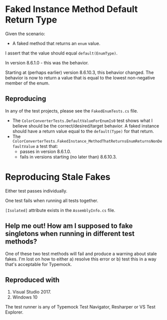 # Faked Instance Method Default Return Type

Given the scenario:

- A faked method that returns an `enum` value.

I assert that the value should equal `default(EnumType)`.

In version 8.6.1.0 - this was the behavior.

Starting at (perhaps earlier) version 8.6.10.3, this behavior changed. The behavior is now to return a value that is equal to the lowest non-negative member of the enum.

## Reproducing

In any of the test projects, please see the `FakedEnumTests.cs` file.

- The `ColorConverterTests.DefaultValueForEnumIs0` test shows what I believe should be the correct/desired/target behavior. A faked instance should have a return value equal to the `default(Type)` for that return.
- The `ColorConverterTests.FakedInstance_MethodThatReturnsEnumReturnsNonDefaultValue` a test that:
   - passes in version 8.6.1.0.
   - fails in versions starting (no later than) 8.6.10.3.

# Reproducing Stale Fakes

Either test passes individually.

One test fails when running all tests together.

`[Isolated]` attribute exists in the `AssemblyInfo.cs` file.

## Help me out! How am I supposed to fake singletons when running in different test methods?

One of these two test methods will fail and produce a warning about stale fakes. I'm lost on how to either a) resolve this error or b) test this in a way that's acceptable for Typemock.

## Reproduced with

1. Visual Studio 2017.
1. Windows 10

The test runner is any of Typemock Test Navigator, Resharper or VS Test Explorer.